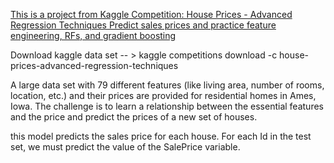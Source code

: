[This is a project from Kaggle Competition: House Prices - Advanced Regression Techniques
Predict sales prices and practice feature engineering, RFs, and gradient boosting](https://www.kaggle.com/c/house-prices-advanced-regression-techniques)


Download kaggle data set -- > kaggle competitions download -c house-prices-advanced-regression-techniques

 A large data set with 79 different features (like living area, number of rooms, location, etc.) and their prices are provided for residential homes in Ames, Iowa. The challenge is to learn a relationship between the essential features and the price and predict the prices of a new set of houses.

this model predicts the sales price for each house. For each Id in the test set, we must predict the value of the SalePrice variable. 
